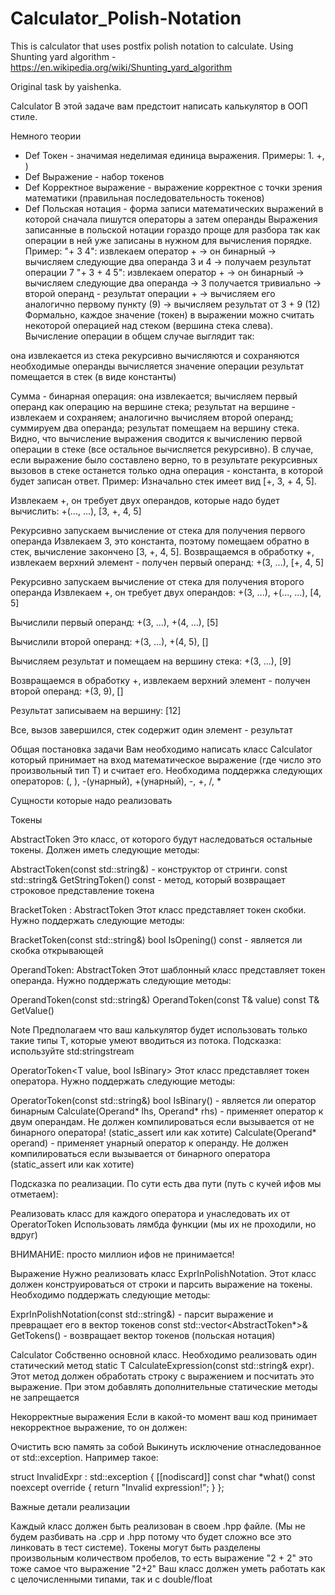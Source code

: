 # Calculator_Polish-Notation

This is calculator that uses postfix polish notation to calculate. Using Shunting yard algorithm - https://en.wikipedia.org/wiki/Shunting_yard_algorithm

Original task by yaishenka.

Calculator
В этой задаче вам предстоит написать калькулятор в ООП стиле.

Немного теории
- Def Токен - значимая неделимая единица выражения. Примеры: 1. +, )
- Def Выражение - набор токенов
- Def Корректное выражение - выражение корректное с точки зрения математики (правильная последовательность токенов)
- Def Польская нотация - форма записи математических выражений в которой сначала пишутся операторы а затем операнды
Выражения записанные в польской нотации гораздо проще для разбора так как операции в ней уже записаны в нужном для вычисления порядке.
Пример:
"+ 3 4": извлекаем оператор + -> он бинарный -> вычисляем следующие два операнда 3 и 4 -> получаем результат операции 7
"+ 3 + 4 5": извлекаем оператор + -> он бинарный -> вычисляем следующие два операнда -> 3 получается тривиально -> второй операнд - результат операции + -> вычисляем его аналогично первому пункту (9) -> вычисляем результат от 3 + 9 (12) 
Формально, каждое значение (токен) в выражении можно считать некоторой операцией
над стеком (вершина стека слева). Вычисление операции в общем случае выглядит так:

она извлекается из стека рекурсивно вычисляются и сохраняются необходимые операнды вычисляется значение операции результат помещается в стек (в виде константы)

Сумма - бинарная операция: она извлекается; вычисляем первый операнд как
операцию на вершине стека; результат на вершине - извлекаем и сохраняем;
аналогично вычисляем второй операнд; суммируем два операнда; результат
помещаем на вершину стека.
Видно, что вычисление выражения сводится к вычислению первой операции
в стеке (все остальное вычисляется рекурсивно). В случае, если
выражение было составлено верно, то в результате рекурсивных вызовов
в стеке останется только одна операция - константа, в которой
будет записан ответ.
Пример:
Изначально стек имеет вид [+, 3, + 4, 5].

Извлекаем +, он требует двух операндов, которые надо будет вычислить: +(..., ...), [3, +, 4, 5]

Рекурсивно запускаем вычисление от стека для получения первого операнда
Извлекаем 3, это константа, поэтому помещаем обратно в стек, вычисление закончено [3, +, 4, 5].
Возвращаемся в обработку +, извлекаем верхний элемент - получен первый операнд: +(3, ...), [+, 4, 5]

Рекурсивно запускаем вычисление от стека для получения второго операнда
Извлекаем +, он требует двух операндов: +(3, ...), +(..., ...), [4, 5]

Вычислили первый операнд: +(3, ...), +(4, ...), [5]

Вычислили второй операнд: +(3, ...), +(4, 5), []

Вычисляем результат и помещаем на вершину стека: +(3, ...), [9]

Возвращаемся в обработку +, извлекаем верхний элемент - получен второй операнд: +(3, 9), []

Результат записываем на вершину: [12]

Все, вызов завершился, стек содержит один элемент - результат


Общая постановка задачи
Вам необходимо написать класс Calculator который принимает на вход математическое выражение (где число это произвольный тип T) и считает его.
Необходима поддержка следующих операторов: (, ), -(унарный), +(унарный), -, +, /, *

Сущности которые надо реализовать

Токены

AbstractToken
Это класс, от которого будут наследоваться остальные токены. Должен иметь следующие методы:

AbstractToken(const std::string&) - конструктор от стринги.
const std::string& GetStringToken() const - метод, который возвращает строковое представление токена


BracketToken : AbstractToken
Этот класс представляет токен скобки. Нужно поддержать следующие методы:

BracketToken(const std::string&)
bool IsOpening() const - является ли скобка открывающей


OperandToken: AbstractToken
Этот шаблонный класс представляет токен операнда. Нужно поддержать следующие методы:

OperandToken(const std::string&)
OperandToken(const T& value)
const T& GetValue()

Note Предполагаем что ваш калькулятор будет использовать только такие типы T, которые умеют вводиться из потока. Подсказка: используйте std:stringstream

OperatorToken<T value, bool IsBinary>
Этот класс представляет токен оператора. Нужно поддержать следующие методы:

OperatorToken(const std::string&)
bool IsBinary() - является ли оператор бинарным
Calculate(Operand* lhs, Operand* rhs) - применяет оператор к двум операндам. Не должен компилироваться если вызывается от не бинарного оператора! (static_assert или как хотите)
Calculate(Operand* operand) - применяет унарный оператор к операнду. Не должен компилироваться если вызывается от бинарного оператора (static_assert или как хотите)

Подсказка по реализации. По сути есть два пути (путь с кучей ифов мы отметаем):

Реализовать класс для каждого оператора и унаследовать их от OperatorToken
Использовать лямбда функции (мы их не проходили, но вдруг)

ВНИМАНИЕ: просто миллион ифов не принимается!

Выражение
Нужно реализовать класс ExprInPolishNotation. Этот класс должен конструироваться от строки и парсить выражение на токены.
Необходимо поддержать следующие методы:

ExprInPolishNotation(const std::string&) - парсит выражение и превращает его в вектор токенов
const std::vector<AbstractToken*>& GetTokens() - возвращает вектор токенов (польская нотация)


Calculator
Собственно основной класс.
Необходимо реализовать один статический метод static T CalculateExpression(const std::string& expr).
Этот метод должен обработать строку с выражением и посчитать это выражение.
При этом добавлять дополнительные статические методы не запрещается

Некорректные выражения
Если в какой-то момент ваш код принимает некорректное выражение, то он должен:

Очистить всю память за собой
Выкинуть исключение отнаследованное от std::exception. Например такое:


struct InvalidExpr : std::exception {
  [[nodiscard]] const char *what() const noexcept override {
    return "Invalid expression!";
  }
};



Важные детали реализации

Каждый класс должен быть реализован в своем .hpp файле. (Мы не будем разбивать на .cpp и .hpp потому что будет сложно все это линковать в тест системе).
Токены могут быть разделены произвольным количеством пробелов, то есть выражение "2    + 2" это тоже самое что выражение "2+2"
Ваш класс должен уметь работать как с целочисленными типами, так и с double/float
